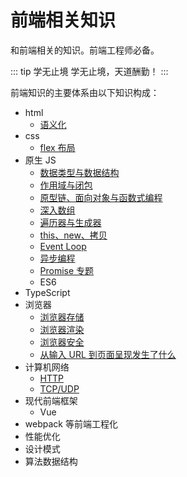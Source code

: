 # 前端相关知识

和前端相关的知识。前端工程师必备。

::: tip 学无止境
学无止境，天道酬勤！
:::

前端知识的主要体系由以下知识构成：

- html
  - [语义化](HTML1.md)
- css
  - [flex 布局](CSS1.md)
- 原生 JS
  - [数据类型与数据结构](JS1.md)
  - [作用域与闭包](JS2.md)
  - [原型链、面向对象与函数式编程](JS3.md)
  - [深入数组](JS4.md)
  - [遍历器与生成器](JS5.md)
  - [this、new、拷贝](JS6.md)
  - [Event Loop](JS7.md)
  - [异步编程](JS8.md)
  - [Promise 专题](JS9.md)
  - ES6
- TypeScript
- 浏览器
  - [浏览器存储](浏览器1.md)
  - [浏览器渲染](浏览器2.md)
  - [浏览器安全](浏览器3.md)
  - [从输入 URL 到页面呈现发生了什么](浏览器4.md)
- 计算机网络
  - [HTTP](网络1.md)
  - [TCP/UDP](网络2.md)
- 现代前端框架
  - Vue
- webpack 等前端工程化
- 性能优化
- 设计模式
- 算法数据结构

[axios]: (https://juejin.im/post/5c9c6be8f265da610f7c186d)
[工程化]: (https://juejin.im/post/5d08d3d3f265da1b7e103a4d)
